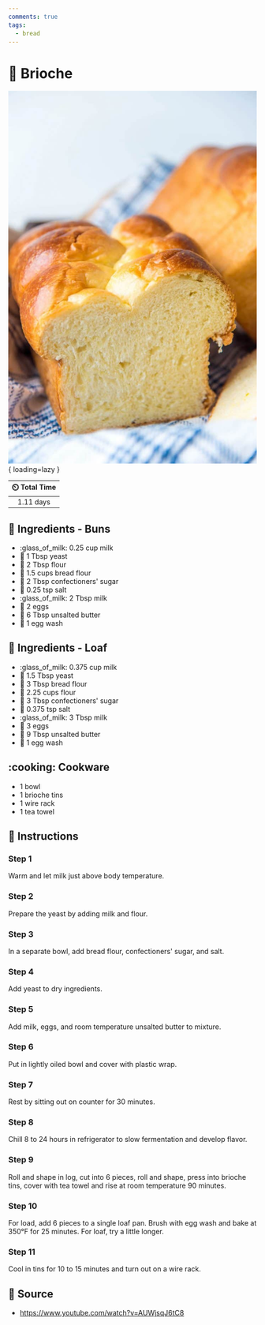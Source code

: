 ```yaml
---
comments: true
tags:
  - bread
---
```

# :bread: Brioche

![Brioche][1]{ loading=lazy }

| :timer_clock: Total Time |
|:-----------------------: |
| 1.11 days |

## :salt: Ingredients - Buns

- :glass_of_milk: 0.25 cup milk
- :microbe: 1 Tbsp yeast
- :ear_of_rice: 2 Tbsp flour
- :ear_of_rice: 1.5 cups bread flour
- :candy: 2 Tbsp confectioners' sugar
- :salt: 0.25 tsp salt
- :glass_of_milk: 2 Tbsp milk
- :egg: 2 eggs
- :butter: 6 Tbsp unsalted butter
- :egg: 1 egg wash

## :salt: Ingredients - Loaf

- :glass_of_milk: 0.375 cup milk
- :microbe: 1.5 Tbsp yeast
- :ear_of_rice: 3 Tbsp bread flour
- :ear_of_rice: 2.25 cups flour
- :candy: 3 Tbsp confectioners' sugar
- :salt: 0.375 tsp salt
- :glass_of_milk: 3 Tbsp milk
- :egg: 3 eggs
- :butter: 9 Tbsp unsalted butter
- :egg: 1 egg wash

## :cooking: Cookware

- 1 bowl
- 1 brioche tins
- 1 wire rack
- 1 tea towel

## :pencil: Instructions

### Step 1

Warm and let milk just above body temperature.

### Step 2

Prepare the yeast by adding milk and flour.

### Step 3

In a separate bowl, add bread flour, confectioners' sugar, and salt.

### Step 4

Add yeast to dry ingredients.

### Step 5

Add milk, eggs, and room temperature unsalted butter to mixture.

### Step 6

Put in lightly oiled bowl and cover with plastic wrap.

### Step 7

Rest by sitting out on counter for 30 minutes.

### Step 8

Chill 8 to 24 hours in refrigerator to slow fermentation and develop flavor.

### Step 9

Roll and shape in log, cut into 6 pieces, roll and shape, press into brioche tins, cover with tea towel and rise at
room temperature 90 minutes.

### Step 10

For load, add 6 pieces to a single loaf pan. Brush with egg wash and bake at 350°F for 25 minutes. For loaf, try a
little longer.

### Step 11

Cool in tins for 10 to 15 minutes and turn out on a wire rack.

## :link: Source

- <https://www.youtube.com/watch?v=AUWjsqJ6tC8>

[1]: <../assets/images/brioche.jpg>
